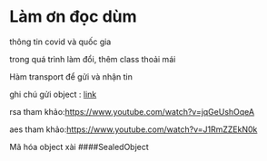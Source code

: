 # Làm ơn đọc dùm
thông tin covid và quốc gia

trong quá trình làm đổi, thêm class thoải mái

Hàm transport để gửi và nhận tin

ghi chú gửi object : [link](https://github.com/hiiieu/LapTrinhMang/blob/f139823870dfbb29310aad0a6c5b4f1ccd357b66/ghi%20chu.txt)

rsa tham khảo:https://www.youtube.com/watch?v=jqGeUshOqeA

aes tham khảo:https://www.youtube.com/watch?v=J1RmZZEkN0k

Mã hóa object xài ####SealedObject
